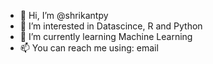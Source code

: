 - 👋 Hi, I’m @shrikantpy
- 👀 I’m interested in Datascince, R and Python
- 🌱 I’m currently learning Machine Learning
- 📫 You can reach me using: email

<!---
shrikantpy/shrikantpy is a ✨ special ✨ repository because its `README.md` (this file) appears on your GitHub profile.
You can click the Preview link to take a look at your changes.
--->
